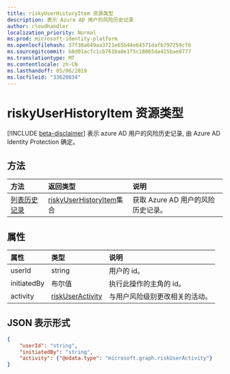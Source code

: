 ```yaml
---
title: riskyUserHistoryItem 资源类型
description: 表示 Azure AD 用户的风险历史记录
author: cloudhandler
localization_priority: Normal
ms.prod: microsoft-identity-platform
ms.openlocfilehash: 37f38a649aa3721e65b44e64571dafb797259cf6
ms.sourcegitcommit: b8d01acfc1cb7610a0e1f5c18065da415bae0777
ms.translationtype: MT
ms.contentlocale: zh-CN
ms.lasthandoff: 05/06/2019
ms.locfileid: "33620834"
---
```

# <a name="riskyuserhistoryitem-resource-type"></a>riskyUserHistoryItem 资源类型

[!INCLUDE [beta-disclaimer](../../includes/beta-disclaimer.md)]
表示 azure AD 用户的风险历史记录, 由 Azure AD Identity Protection 确定。 

## <a name="methods"></a>方法

| 方法   | 返回类型|说明|
|:---------------|:--------|:----------|
|[列表历史记录](../api/riskyuser-list-history.md) | [riskyUserHistoryItem](riskyuserhistoryitem.md)集合|获取 Azure AD 用户的风险历史记录。|


## <a name="properties"></a>属性

| 属性       | 类型    | 说明 |
|:---------------|:--------|:------------|
| userId         | string  | 用户的 id。 |
| initiatedBy    | 布尔值    | 执行此操作的主角的 id。 |
| activity       | [riskUserActivity](riskuseractivity.md)| 与用户风险级别更改相关的活动。 | 

## <a name="json-representation"></a>JSON 表示形式

<!-- {
  "blockType": "resource",
  "optionalProperties": [ ],
  "@odata.type": "microsoft.graph.riskyUserHistoryItem",
  "baseType": "microsoft.graph.riskyUser"
}-->

```json
{
    "userId": "string",
    "initiatedBy": "string",
    "activity": {"@odata.type": "microsoft.graph.riskUserActivity"}
}
```


<!--
{
  "type": "#page.annotation",
  "description": "riskyUserHistoryItem resource type",
  "keywords": "",
  "section": "documentation",
  "tocPath": "",
  "suppressions": [
   
  ]
}
-->
